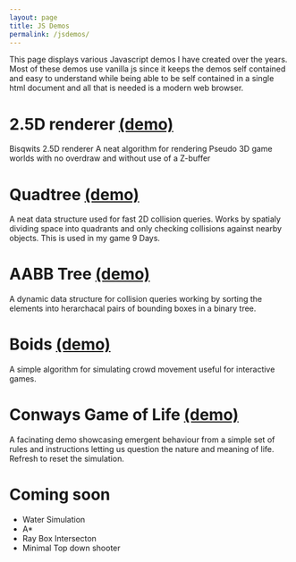 ```yaml
---
layout: page
title: JS Demos
permalink: /jsdemos/
---
```


This page displays various Javascript demos I have created over the years. Most of these demos use vanilla js since it keeps the demos self contained and easy to understand while being able to be self contained in a single html document and all that is needed is a modern web browser.

<a name="sectorrenderer"></a>
# 2.5D renderer [(demo)](https://munro98.github.io/JSDemos/SectorRenderer.html)
Bisqwits 2.5D renderer
A neat algorithm for rendering Pseudo 3D game worlds with no overdraw and without use of a Z-buffer

# Quadtree [(demo)](https://munro98.github.io/JSDemos/QuadTree.html)
A neat data structure used for fast 2D collision queries. Works by spatialy dividing space into quadrants and only checking collisions against nearby objects. This is used in my game 9 Days.

# AABB Tree [(demo)](https://munro98.github.io/JSDemos/AABBTree.html)
A dynamic data structure for collision queries working by sorting the elements into herarchacal pairs of bounding boxes in a binary tree.

# Boids [(demo)](https://munro98.github.io/JSDemos/Boids.html)
A simple algorithm for simulating crowd movement useful for interactive games.

# Conways Game of Life [(demo)](https://munro98.github.io/JSDemos/ConwaysGameOfLife.html)
A facinating demo showcasing emergent behaviour from a simple set of rules and instructions letting us question the nature and meaning of life. Refresh to reset the simulation.

# Coming soon

* Water Simulation
* A*
* Ray Box Intersecton
* Minimal Top down shooter
